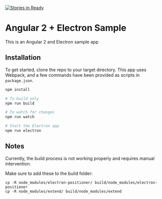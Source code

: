 [![Stories in Ready](https://badge.waffle.io/adamweeks/gifbar.png?label=ready&title=Ready)](https://waffle.io/adamweeks/gifbar)
# Angular 2 + Electron Sample

This is an Angular 2 and Electron sample app

## Installation

To get started, clone the repo to your target directory. This app uses Webpack, and a few commands have been provided as scripts in `package.json`.

```bash
npm install

# To build only
npm run build

# To watch for changes
npm run watch

# Start the Electron app
npm run electron
```

## Notes
Currently, the build process is not working properly and requires
manual intervention.

Make sure to add these to the build folder:
```
cp -R node_modules/electron-positioner/ build/node_modules/electron-positioner
cp -R node_modules/extend/ build/node_modules/extend
```